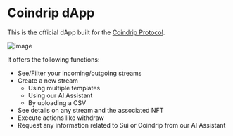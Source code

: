 # Coindrip dApp

This is the official dApp built for the [Coindrip Protocol](https://github.com/CoinDrip-finance/sui-protocol).

![image](https://github.com/user-attachments/assets/aee941d5-9dca-4f8c-97b3-131f2a13fbaa)

It offers the following functions:

- See/Filter your incoming/outgoing streams
- Create a new stream
  - Using multiple templates
  - Using our AI Assistant
  - By uploading a CSV
- See details on any stream and the associated NFT
- Execute actions like withdraw
- Request any information related to Sui or Coindrip from our AI Assistant
